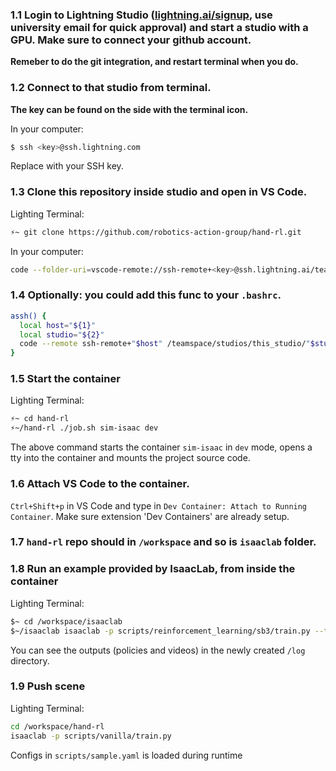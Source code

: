 
### 1.1 Login to Lightning Studio ([lightning.ai/signup](https://lightning.ai/sign-up), use university email for quick approval) and start a studio with a GPU. Make sure to connect your github account.
**Remeber to do the git integration, and restart terminal when you do.**

### 1.2 Connect to that studio from terminal.

**The key can be found on the side with the terminal icon.**

In your computer:
```bash
$ ssh <key>@ssh.lightning.com
```
Replace <key> with your SSH key.

### 1.3 Clone this repository inside studio and open in VS Code.

Lighting Terminal:
```bash
⚡~ git clone https://github.com/robotics-action-group/hand-rl.git
```

In your computer:
```bash
code --folder-uri=vscode-remote://ssh-remote+<key>@ssh.lightning.ai/teamspace/studios/this_studio/hand-rl
```

### 1.4 Optionally: you could add this func to your `.bashrc`.
```bash
assh() { 
  local host="${1}"
  local studio="${2}"
  code --remote ssh-remote+"$host" /teamspace/studios/this_studio/"$studio"/
}
```

### 1.5 Start the container

Lighting Terminal:
```bash
⚡~ cd hand-rl
⚡~/hand-rl ./job.sh sim-isaac dev
```
The above command starts the container `sim-isaac` in `dev` mode, opens a tty into the container and mounts the project source code.

### 1.6 Attach VS Code to the container.
`Ctrl+Shift+p` in VS Code and type in `Dev Container: Attach to Running Container`. Make sure extension 'Dev Containers' are already setup.

### 1.7 `hand-rl` repo should in `/workspace` and so is `isaaclab` folder.


### 1.8 Run an example provided by IsaacLab, from inside the container

Lighting Terminal:
```bash
$~ cd /workspace/isaaclab
$~/isaaclab isaaclab -p scripts/reinforcement_learning/sb3/train.py --task Isaac-Cartpole-v0 --num_envs 64 --headless --video
``` 
You can see the outputs (policies and videos) in the newly created `/log` directory.

### 1.9 Push scene
Lighting Terminal:
```bash
cd /workspace/hand-rl
isaaclab -p scripts/vanilla/train.py 

```
Configs in `scripts/sample.yaml` is loaded during runtime
